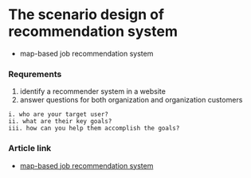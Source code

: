 # The scenario design of recommendation system

  * map-based job recommendation system

### Requrements 
  1. identify a recommender system in a website
  2. answer questions for both organization and organization customers
  
    i. who are your target user?
    ii. what are their key goals?
    iii. how can you help them accomplish the goals?

### Article link
 
 * [map-based job recommendation system](https://thesai.org/Downloads/Volume10No9/Paper_45-A_Map_based_Job_Recommender_Model.pdf)
